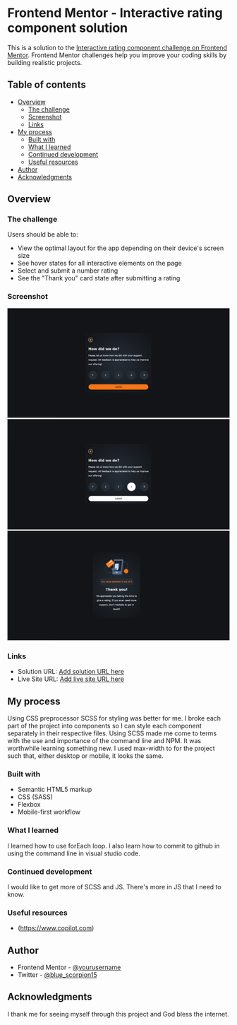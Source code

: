 # Frontend Mentor - Interactive rating component solution

This is a solution to the [Interactive rating component challenge on Frontend Mentor](https://www.frontendmentor.io/challenges/interactive-rating-component-koxpeBUmI). Frontend Mentor challenges help you improve your coding skills by building realistic projects. 

## Table of contents

- [Overview](#overview)
  - [The challenge](#the-challenge)
  - [Screenshot](#screenshot)
  - [Links](#links)
- [My process](#my-process)
  - [Built with](#built-with)
  - [What I learned](#what-i-learned)
  - [Continued development](#continued-development)
  - [Useful resources](#useful-resources)
- [Author](#author)
- [Acknowledgments](#acknowledgments)

## Overview

### The challenge

Users should be able to:

- View the optimal layout for the app depending on their device's screen size
- See hover states for all interactive elements on the page
- Select and submit a number rating
- See the "Thank you" card state after submitting a rating

### Screenshot

![](./images/screenshot/Screenshot%20(42).png)
![](./images/screenshot/Screenshot%20(43).png)
![](./images/screenshot/Screenshot%20(44).png)

### Links
- Solution URL: [Add solution URL here](https://your-solution-url.com)
- Live Site URL: [Add live site URL here](https://your-live-site-url.com)

## My process
Using CSS preprocessor SCSS for styling was better for me. I broke each part of the project into components so I can style each component separately in their respective files. Using SCSS made me come to terms with the use and importance of the command line and NPM. It was worthwhile learning something new. I used max-width to for the project such that, either desktop or mobile, it looks the same.

### Built with

- Semantic HTML5 markup
- CSS (SASS)
- Flexbox
- Mobile-first workflow

### What I learned
I learned how to use forEach loop. I also learn how to commit to github in using the command line in visual studio code.

### Continued development

I would like to get more of SCSS and JS. There's more in JS that I need to know.

### Useful resources
- (https://www.copilot.com)

## Author
- Frontend Mentor - [@yourusername](https://www.frontendmentor.io/profile/Cyrus-Akwaboah-Emmanuel)
- Twitter - [@blue_scorpion15](https://x.com/blue_scorpion15)

## Acknowledgments
I thank me for seeing myself through this project and God bless the internet.